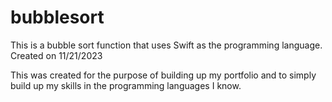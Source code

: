 # bubblesort
This is a bubble sort function that uses Swift as the programming language. Created on 11/21/2023

This was created for the purpose of building up my portfolio and to simply build up my skills in the programming languages I know.
